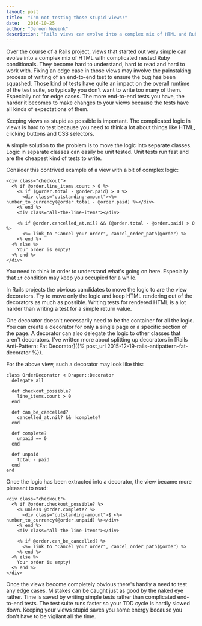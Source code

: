```yaml
---
layout: post
title:  "I'm not testing those stupid views!"
date:   2016-10-25
author: "Jeroen Weeink"
description: "Rails views can evolve into a complex mix of HTML and Ruby conditionals. Avoid writing complex tests by keeping views stupid."
---
```

Over the course of a Rails project, views that started out very simple can evolve into a complex mix of HTML with complicated nested Ruby conditionals. They become hard to understand, hard to read and hard to work with. Fixing an edge case in those views may involve the painstaking process of writing of an end-to-end test to ensure the bug has been squashed. Those kind of tests have quite an impact on the overall runtime of the test suite, so typically you don't want to write too many of them. Especially not for edge cases. The more end-to-end tests you have, the harder it becomes to make changes to your views because the tests have all kinds of expectations of them.

Keeping views as stupid as possible is important. The complicated logic in views is hard to test because you need to think a lot about things like HTML, clicking buttons and CSS selectors.

A simple solution to the problem is to move the logic into separate classes. Logic in separate classes can easily be unit tested. Unit tests run fast and are the cheapest kind of tests to write.

Consider this contrived example of a view with a bit of complex logic:

    <div class="checkout">
      <% if @order.line_items.count > 0 %>
        <% if (@order.total - @order.paid) > 0 %>
          <div class="outstanding-amount"><%= number_to_currency(@order.total - @order.paid) %></div>
        <% end %>
        <div class="all-the-line-items"></div>

        <% if @order.cancelled_at.nil? && (@order.total - @order.paid) > 0 %>
          <%= link_to "Cancel your order", cancel_order_path(@order) %>
        <% end %>
      <% else %>
        Your order is empty!
      <% end %>
    </div>

You need to think in order to understand what's going on here. Especially that `if` condition may keep you occupied for a while.

In Rails projects the obvious candidates to move the logic to are the view decorators. Try to move only the logic and keep HTML rendering out of the decorators as much as possible. Writing tests for rendered HTML is a lot harder than writing a test for a simple return value.

One decorator doesn't necessarily need to be the container for all the logic. You can create a decorator for only a single page or a specific section of the page. A decorator can also delegate the logic to other classes that aren't decorators. I've written more about splitting up decorators in [Rails Anti-Pattern: Fat Decorator]({% post_url 2015-12-19-rails-antipattern-fat-decorator %}).

For the above view, such a decorator may look like this:

    class OrderDecorator < Draper::Decorator
      delegate_all

      def checkout_possible?
        line_items.count > 0
      end

      def can_be_cancelled?
        cancelled_at.nil? && !complete?
      end

      def complete?
        unpaid == 0
      end

      def unpaid
        total - paid
      end
    end

Once the logic has been extracted into a decorator, the view became more pleasant to read:

    <div class="checkout">
      <% if @order.checkout_possible? %>
        <% unless @order.complete? %>
          <div class="outstanding-amount">$ <%= number_to_currency(@order.unpaid) %></div>
        <% end %>
        <div class="all-the-line-items"></div>

        <% if @order.can_be_cancelled? %>
          <%= link_to "Cancel your order", cancel_order_path(@order) %>
        <% end %>
      <% else %>
        Your order is empty!
      <% end %>
    </div>

Once the views become completely obvious there's hardly a need to test any edge cases. Mistakes can be caught just as good by the naked eye rather. Time is saved by writing simple tests rather than complicated end-to-end tests. The test suite runs faster so your TDD cycle is hardly slowed down. Keeping your views stupid saves you some energy because you don't have to be vigilant all the time.
